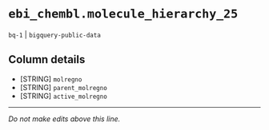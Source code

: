 # `ebi_chembl.molecule_hierarchy_25`
`bq-1` | `bigquery-public-data`

## Column details
* [STRING]    `molregno`
* [STRING]    `parent_molregno`
* [STRING]    `active_molregno`

-------------------------------------------------------------------------------
*Do not make edits above this line.*
